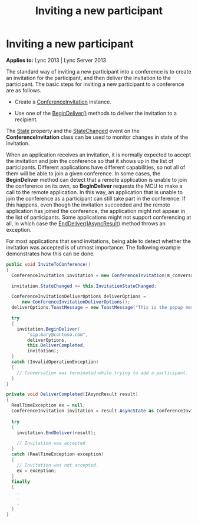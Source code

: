 ﻿---
title: Inviting a new participant
TOCTitle: Inviting a new participant
ms:assetid: 3075d768-6784-44ff-aa61-9c7598c7cd6c
ms:mtpsurl: https://msdn.microsoft.com/en-us/library/Dn465996(v=office.15)
ms:contentKeyID: 57102884
ms.date: 07/25/2014
mtps_version: v=office.15
dev_langs:
- csharp
---

# Inviting a new participant


**Applies to:** Lync 2013 | Lync Server 2013

The standard way of inviting a new participant into a conference is to create an invitation for the participant, and then deliver the invitation to the participant. The basic steps for inviting a new participant to a conference are as follows.

  - Create a [ConferenceInvitation](https://msdn.microsoft.com/en-us/library/hh349823\(v=office.15\)) instance.

  - Use one of the [BeginDeliver()](https://msdn.microsoft.com/en-us/library/hh381143\(v=office.15\)) methods to deliver the invitation to a recipient.

The [State](https://msdn.microsoft.com/en-us/library/hh366182\(v=office.15\)) property and the [StateChanged](https://msdn.microsoft.com/en-us/library/hh349590\(v=office.15\)) event on the **ConferenceInvitation** class can be used to monitor changes in state of the invitation.

When an application receives an invitation, it is normally expected to accept the invitation and join the conference so that it shows up in the list of participants. Different applications have different capabilities, so not all of them will be able to join a given conference. In some cases, the **BeginDeliver** method can detect that a remote application is unable to join the conference on its own, so **BeginDeliver** requests the MCU to make a call to the remote application. In this way, an application that is unable to join the conference as a participant can still take part in the conference. If this happens, even though the invitation succeeded and the remote application has joined the conference, the application might not appear in the list of participants. Some applications might not support conferencing at all, in which case the [EndDeliver(IAsyncResult)](https://msdn.microsoft.com/en-us/library/hh382300\(v=office.15\)) method throws an exception.

For most applications that send invitations, being able to detect whether the invitation was accepted is of utmost importance. The following example demonstrates how this can be done.

``` csharp
public void InviteToConference()
{
  ConferenceInvitation invitation = new ConferenceInvitation(m_conversation);

  invitation.StateChanged += this.InvitationStateChanged;

  ConferenceInvitationDeliverOptions deliverOptions = 
      new ConferenceInvitationDeliverOptions();
  deliverOptions.ToastMessage = new ToastMessage("This is the popup message or toast.");

  try
  {
    invitation.BeginDeliver(
        "sip:mary@contoso.com",
        deliverOptions,
        this.DeliverCompleted,
        invitation);
  }
  catch (InvalidOperationException)
  {
    // Conversation was terminated while trying to add a participant.
  }
}

private void DeliverCompleted(IAsyncResult result)
{
  RealTimeException ex = null;
  ConferenceInvitation invitation = result.AsyncState as ConferenceInvitation;
  
  try
  {
    invitation.EndDeliver(result);

    // Invitation was accepted
  }
  catch (RealTimeException exception)
  {
    // Invitation was not accepted.
    ex = exception;
  }
  finally
  {
    .
    . 
    .
  }
}
```

